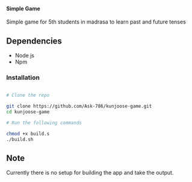 #### Simple Game

Simple game for 5th students in madrasa to learn past and future tenses

## Dependencies

- Node js
- Npm

### Installation

```bash

# Clone the repo

git clone https://github.com/Ask-786/kunjoose-game.git
cd kunjoose-game

# Run the following commands

chmod +x build.s
./build.sh

```

## Note

Currently there is no setup for building the app and take the output.
